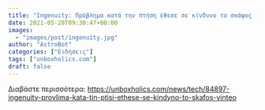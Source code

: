 ```yaml
---
title: "Ingenuity: Πρόβλημα κατά την πτήση έθεσε σε κίνδυνο το σκάφος (ΒΙΝΤΕΟ)"
date: 2021-05-28T09:30:47+00:00
images:
  - "images/post/ingenuity.jpg"
author: "AstroBot"
categories: ["Ειδήσεις"]
tags: ["unboxholics.com"]
draft: false
---
```




Διαβάστε περισσότερα: https://unboxholics.com/news/tech/84897-ingenuity-provlima-kata-tin-ptisi-ethese-se-kindyno-to-skafos-vinteo
